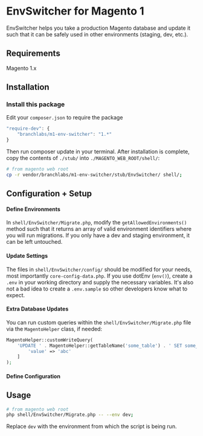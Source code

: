 # EnvSwitcher for Magento 1

EnvSwitcher helps you take a production Magento database and update it
such that it can be safely used in other environments (staging, dev, etc.).

## Requirements

Magento 1.x


## Installation

### Install this package
Edit your `composer.json` to require the package
```js
"require-dev": {
    "branchlabs/m1-env-switcher": "1.*"
}
```

Then run composer update in your terminal.  After installation is 
complete, copy the contents of `./stub/` into `./MAGENTO_WEB_ROOT/shell/`:

```bash
# from magento web root
cp -r vendor/branchlabs/m1-env-switcher/stub/EnvSwitcher/ shell/;
```
## Configuration + Setup

#### Define Environments  
In `shell/EnvSwitcher/Migrate.php`, modify the `getAllowedEnvironments()` method 
such that it returns an array of valid environment identifiers where you will run 
migrations.  If you only have a dev and staging environment, it can be left untouched.

#### Update Settings
The files in `shell/EnvSwitcher/config/` should be modified for your needs, most importantly 
`core-config-data.php`.  If you use dotEnv (`env()`), create a `.env` in your working directory
and supply the necessary variables.  It's also not a bad idea to create a `.env.sample` so other
developers know what to expect.

#### Extra Database Updates

You can run custom queries within the `shell/EnvSwitcher/Migrate.php` file via the `MagentoHelper` 
class, if needed:
```php
MagentoHelper::customWriteQuery(
    'UPDATE ' . MagentoHelper::getTableName('some_table') . ' SET some_column = :value;',[
        'value' => 'abc'
    ]
);
```

#### Define Configuration

## Usage

```bash
# from magento web root
php shell/EnvSwitcher/Migrate.php -- --env dev;
```
Replace `dev` with the environment from which the script is being run.

